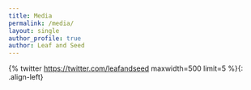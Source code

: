 ```yaml
---
title: Media
permalink: /media/
layout: single
author_profile: true
author: Leaf and Seed
---
```

{% twitter https://twitter.com/leafandseed maxwidth=500 limit=5 %}{: .align-left}

